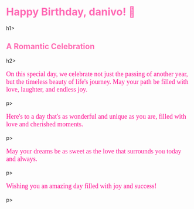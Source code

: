 <h1 style="color:#FF69B4;">Happy Birthday, danivo! 🎉</h1>h1>

<h2 style="color:#FF6EB4;">A Romantic Celebration</h2>h2>

<p style="font-family:'Cursive'; font-size:18px; color:#FF1493;">On this special day, we celebrate not just the passing of another year, but the timeless beauty of life's journey. May your path be filled with love, laughter, and endless joy. 💖</p>p>

<p style="font-family:'Cursive'; font-size:18px; color:#FF1493;">Here's to a day that's as wonderful and unique as you are, filled with love and cherished moments. 🌹✨</p>p>

<p style="font-family:'Cursive'; font-size:18px; color:#FF1493;">May your dreams be as sweet as the love that surrounds you today and always. 🍰🥂</p>p>

<p style="font-family:'Cursive'; font-size:18px; color:#FF1493;">Wishing you an amazing day filled with joy and success! 🎂🎈</p>p>
